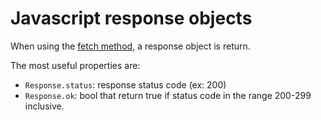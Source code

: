 # Javascript response objects

When using the [fetch method](js_fetch_api.md), a response object is return.
 
The most useful properties are:
- `Response.status`: response status code (ex: 200)
- `Response.ok`: bool that return true if status code in the range 200-299 inclusive.
